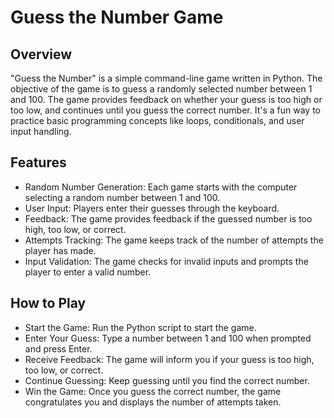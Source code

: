 # Guess the Number Game

## Overview
"Guess the Number" is a simple command-line game written in Python. The objective of the game is to guess a randomly selected number between 1 and 100. The game provides feedback on whether your guess is too high or too low, and continues until you guess the correct number. It's a fun way to practice basic programming concepts like loops, conditionals, and user input handling.

## Features
- Random Number Generation: Each game starts with the computer selecting a random number between 1 and 100.
- User Input: Players enter their guesses through the keyboard.
- Feedback: The game provides feedback if the guessed number is too high, too low, or correct.
- Attempts Tracking: The game keeps track of the number of attempts the player has made.
- Input Validation: The game checks for invalid inputs and prompts the player to enter a valid number.
  
## How to Play
- Start the Game: Run the Python script to start the game.
- Enter Your Guess: Type a number between 1 and 100 when prompted and press Enter.
- Receive Feedback: The game will inform you if your guess is too high, too low, or correct.
- Continue Guessing: Keep guessing until you find the correct number.
- Win the Game: Once you guess the correct number, the game congratulates you and displays the number of attempts taken.
